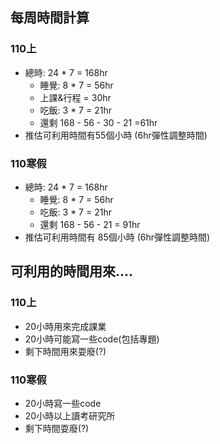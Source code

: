 ## 每周時間計算
### 110上
- 總時: 24 * 7 = 168hr
	- 睡覺: 8 * 7 = 56hr
	- 上課&行程 = 30hr
	- 吃飯: 3 * 7 = 21hr
	- 還剩 168 - 56 - 30 - 21 =61hr
- 推估可利用時間有55個小時 (6hr彈性調整時間)

### 110寒假
- 總時: 24 * 7 = 168hr
	- 睡覺: 8 * 7 = 56hr
	- 吃飯: 3 * 7 = 21hr
	- 還剩 168 - 56 - 21 = 91hr
- 推估可利用時間有 85個小時 (6hr彈性調整時間)
## 可利用的時間用來....
### 110上
- 20小時用來完成課業
- 20小時可能寫一些code(包括專題)
- 剩下時間用來耍廢(?)

### 110寒假
- 20小時寫一些code
- 20小時以上讀考研究所
- 剩下時間耍廢(?)